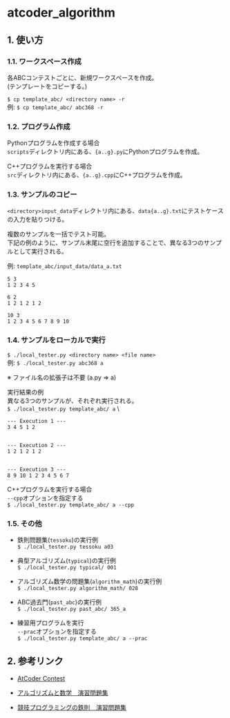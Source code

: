 # atcoder_algorithm

## 1. 使い方

### 1.1. ワークスペース作成
各ABCコンテストごとに、新規ワークスペースを作成。\
(テンプレートをコピーする。)

`$ cp template_abc/ <directory name> -r`\
例: `$ cp template_abc/ abc368 -r`

### 1.2. プログラム作成
Pythonプログラムを作成する場合\
`scripts`ディレクトリ内にある、`{a..g}.py`にPythonプログラムを作成。

C++プログラムを実行する場合\
`src`ディレクトリ内にある、`{a..g}.cpp`にC++プログラムを作成。

### 1.3. サンプルのコピー
`<directory>input_data`ディレクトリ内にある、`data{a..g}.txt`にテストケースの入力を貼りつける。

複数のサンプルを一括でテスト可能。\
下記の例のように、サンプル末尾に空行を追加することで、異なる3つのサンプルとして実行される。

例: `template_abc/input_data/data_a.txt`

```
5 3
1 2 3 4 5

6 2
1 2 1 2 1 2

10 3
1 2 3 4 5 6 7 8 9 10
```

### 1.4. サンプルをローカルで実行
`$ ./local_tester.py <directory name> <file name>`\
例: `$ ./local_tester.py abc368 a`

※ ファイル名の拡張子は不要 (a.py => a)

実行結果の例\
異なる3つのサンプルが、それぞれ実行される。\
`$ ./local_tester.py template_abc/ a` \

```
--- Execution 1 ---
3 4 5 1 2


--- Execution 2 ---
1 2 1 2 1 2


--- Execution 3 ---
8 9 10 1 2 3 4 5 6 7
```

C++プログラムを実行する場合\
`--cpp`オプションを指定する\
`$ ./local_tester.py template_abc/ a --cpp`

### 1.5. その他

* 鉄則問題集(`tessoku`)の実行例\
`$ ./local_tester.py tessoku a03`

* 典型アルゴリズム(`typical`)の実行例\
`$ ./local_tester.py typical/ 001`

* アルゴリズム数学の問題集(`algorithm_math`)の実行例\
`$ ./local_tester.py algorithm_math/ 028`

* ABC過去門(`past_abc`)の実行例\
`$ ./local_tester.py past_abc/ 365_a`

* 練習用プログラムを実行\
`--prac`オプションを指定する\
`$ ./local_tester.py template_abc/ a --prac`

## 2. 参考リンク

* [AtCoder Contest](https://atcoder.jp/contests/)

* [アルゴリズムと数学　演習問題集](https://atcoder.jp/contests/math-and-algorithm)

* [競技プログラミングの鉄則　演習問題集](https://atcoder.jp/contests/tessoku-book)